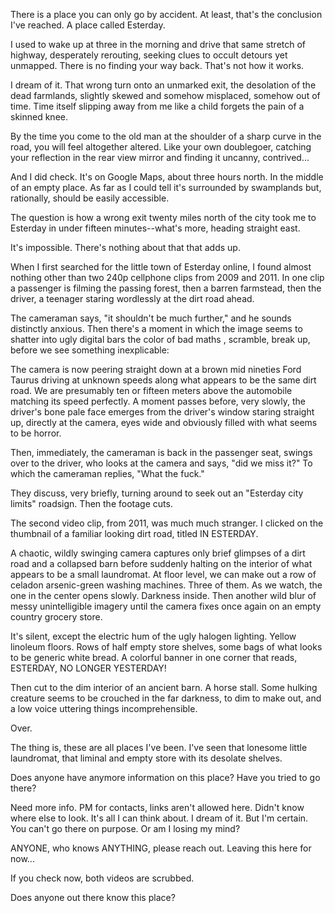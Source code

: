 There is a place you can only go by accident. At least, that's the conclusion I've reached. A place called Esterday. 

I used to wake up at three in the morning and drive that same stretch of highway, desperately rerouting, seeking clues to occult detours yet unmapped. There is no finding your way back. That's not how it works.

I dream of it. That wrong turn onto an unmarked exit, the desolation of the dead farmlands, slightly skewed and somehow misplaced, somehow out of time. Time itself slipping away from me like a child forgets the pain of a skinned knee. 

By the time you come to the old man at the shoulder of a sharp curve in the road, you will feel altogether altered. Like your own doublegoer, catching your reflection in the rear view mirror and finding it uncanny, contrived...

And I did check. It's on Google Maps, about three hours north. In the middle of an empty place. As far as I could tell it's surrounded by swamplands but, rationally, should be easily accessible. 

The question is how a wrong exit twenty miles north of the city took me to Esterday in under fifteen minutes--what's more, heading straight east.

It's impossible. There's nothing about that that adds up.

When I first searched for the little town of Esterday online, I found almost nothing other than two 240p cellphone clips from 2009 and 2011. In one clip a passenger is filming the passing forest, then a barren farmstead, then the driver, a teenager staring wordlessly at the dirt road ahead. 

The cameraman says, "it shouldn't be much further," and he sounds distinctly anxious. Then there's a moment in which the image seems to shatter into ugly digital bars the color of bad maths , scramble, break up, before we see something inexplicable:

The camera is now peering straight down at a brown mid nineties Ford Taurus driving at unknown speeds along what appears to be the same dirt road. We are presumably ten or fifteen meters above the automobile matching its speed perfectly. A moment passes before, very slowly, the driver's bone pale face emerges from the driver's window staring straight up, directly at the camera, eyes wide and obviously filled with what seems to be horror. 

Then, immediately, the cameraman is back in the passenger seat, swings over to the driver, who looks at the camera and says, "did we miss it?" To which the cameraman replies, "What the fuck." 

They discuss, very briefly, turning around to seek out an "Esterday city limits" roadsign. Then the footage cuts.

The second video clip, from 2011, was much much stranger. I clicked on the thumbnail of a familiar looking dirt road, titled IN ESTERDAY.

A chaotic, wildly swinging camera captures only brief glimpses of a dirt road and a collapsed barn before suddenly halting on the interior of what appears to be a small laundromat. At floor level, we can make out a row of celadon arsenic-green washing machines. Three of them. As we watch, the one in the center opens slowly. Darkness inside. Then another wild blur of messy unintelligible imagery until the camera fixes once again on an empty country grocery store.

It's silent, except the electric hum of the ugly halogen lighting. Yellow linoleum floors. Rows of half empty store shelves, some bags of what looks to be generic white bread. A colorful banner in one corner that reads, ESTERDAY, NO LONGER YESTERDAY! 

Then cut to the dim interior of an ancient barn. A horse stall. Some hulking creature seems to be crouched in the far darkness, to dim to make out, and a low voice uttering things incomprehensible. 

Over.

The thing is, these are all places I've been. I've seen that lonesome little laundromat, that liminal and empty store with its desolate shelves.

Does anyone have anymore information on this place? Have you tried to go there?

Need more info. PM for contacts, links aren't allowed here. Didn't know where else to look. It's all I can think about. I dream of it. But I'm certain. You can't go there on purpose. Or am I losing my mind?

ANYONE, who knows ANYTHING, please reach out. Leaving this here for now...

If you check now, both videos are scrubbed. 

Does anyone out there know this place? 